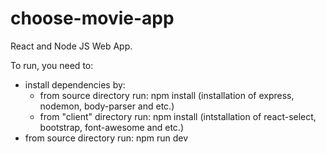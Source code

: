# choose-movie-app

React and Node JS Web App.

To run, you need to:

- install dependencies by:
  - from source directory run: npm install (installation of express, nodemon, body-parser and etc.)
  - from "client" directory run: npm install (intstallation of react-select, bootstrap, font-awesome and etc.)
- from source directory run: npm run dev
